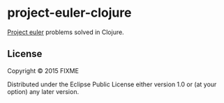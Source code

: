# project-euler-clojure

[Project euler](https://projecteuler.net/) problems solved in Clojure.

## License

Copyright © 2015 FIXME

Distributed under the Eclipse Public License either version 1.0 or (at
your option) any later version.
